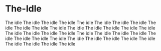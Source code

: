 # The-Idle
The idle The idle The idle The idle The idle The idle The idle The idle The idle The idle The idle The idle The idle The idle The idle The idle The idle The idle The idle The idle The idle The idle The idle The idle The idle The idle The idle The idle The idle The idle The idle The idle The idle The idle The idle The idle The idle The idle 

